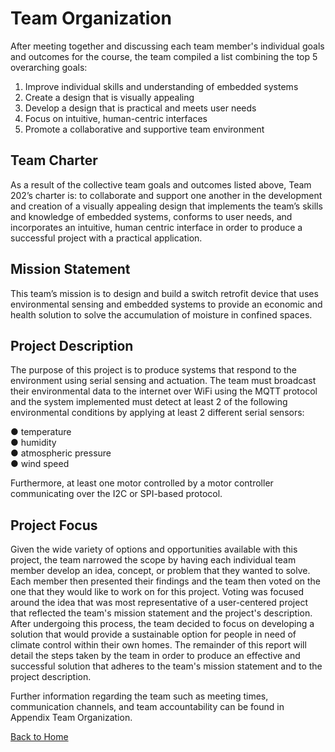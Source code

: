 # Team Organization

After meeting together and discussing each team member's individual goals and outcomes for the course, the team compiled a list combining the top 5 overarching goals:

1. Improve individual skills and understanding of embedded systems
2. Create a design that is visually appealing
3. Develop a design that is practical and meets user needs
4. Focus on intuitive, human-centric interfaces
5. Promote a collaborative and supportive team environment

## Team Charter

As a result of the collective team goals and outcomes listed above, Team 202’s charter is: to collaborate and support one another in the development and creation of a visually appealing design that implements the team’s skills and knowledge of embedded systems, conforms to user needs, and incorporates an intuitive, human centric interface in order to produce a successful project with a practical application. 

## Mission Statement

This team’s mission is to design and build a switch retrofit device that uses environmental sensing and embedded systems to provide an economic and health solution to solve the accumulation of moisture in confined spaces.

## Project Description

The purpose of this project is to produce systems that respond to the environment using
serial sensing and actuation. The team must broadcast their environmental data to the internet over WiFi using the MQTT
protocol and the system implemented must detect at least 2 of the following environmental conditions by applying at least 2 different serial sensors:

● temperature <br>
● humidity <br>
● atmospheric pressure <br>
● wind speed <br>

Furthermore, at least one motor controlled by a motor controller
communicating over the I2C or SPI-based protocol.

## Project Focus

Given the wide variety of options and opportunities available with this project, the team narrowed the scope by having each individual team member develop an idea, concept, or problem that they wanted to solve. Each member then presented their findings and the team then voted on the one that they would like to work on for this project. Voting was focused around the idea that was most representative of a user-centered project that reflected the team's mission statement and the project's description. After undergoing this process, the team decided to focus on developing a solution that would provide a sustainable option for people in need of climate control within their own homes. The remainder of this report will detail the steps taken by the team in order to produce an effective and successful solution that adheres to the team's mission statement and to the project description.

Further information regarding the team such as meeting times, communication channels, and team accountability can be found in Appendix Team Organization.

[Back to Home](index)